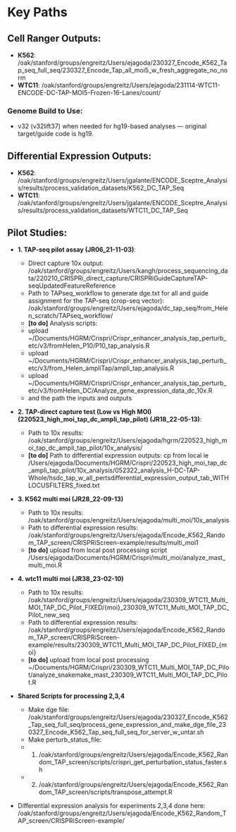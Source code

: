 # Key Paths

## Cell Ranger Outputs:
- **K562**: /oak/stanford/groups/engreitz/Users/ejagoda/230327_Encode_K562_Tap_seq_full_seq/230327_Encode_Tap_all_moi5_w_fresh_aggregate_no_norm
- **WTC11**: /oak/stanford/groups/engreitz/Users/ejagoda/231114-WTC11-ENCODE-DC-TAP-MOI5-Frozen-16-Lanes/count/

### Genome Build to Use:
- v32 (v32lift37) when needed for hg19-based analyses — original target/guide code is hg19.

## Differential Expression Outputs:
- **K562**: /oak/stanford/groups/engreitz/Users/jgalante/ENCODE_Sceptre_Analysis/results/process_validation_datasets/K562_DC_TAP_Seq
- **WTC11**: /oak/stanford/groups/engreitz/Users/jgalante/ENCODE_Sceptre_Analysis/results/process_validation_datasets/WTC11_DC_TAP_Seq

## Pilot Studies:
- **1. TAP-seq pilot assay (JR06_21-11-03)**:
  - Direct capture 10x output: /oak/stanford/groups/engreitz/Users/kangh/process_sequencing_data/220210_CRISPRi_direct_capture/CRISPRiGuideCaptureTAP-seqUpdatedFeatureReference
  - Path to TAPseq_workflow to generate dge.txt for all and guide assignment for the TAP-seq (crop-seq vector): /oak/stanford/groups/engreitz/Users/ejagoda/dc_tap_seq/from_Helen_scratch/TAPseq_workflow/
  - **[to do]** Analysis scripts:
  -  upload ~/Documents/HGRM/Crispri/Crispr_enhancer_analysis_tap_perturb_etc/v3/fromHelen_P10/P10_tap_analysis.R
  -  upload ~/Documents/HGRM/Crispri/Crispr_enhancer_analysis_tap_perturb_etc/v3/from_Helen_ampliTap/ampli_tap_analysis.R
  -  upload ~/Documents/HGRM/Crispri/Crispr_enhancer_analysis_tap_perturb_etc/v3/fromHelen_DC/Analyze_gene_expression_data_dc_10x.R
  -  and the path the inputs and outputs

- **2. TAP-direct capture test (Low vs High MOI) (220523_high_moi_tap_dc_ampli_tap_pilot) (JR18_22-05-13)**:
  - Path to 10x results: /oak/stanford/groups/engreitz/Users/ejagoda/hgrm/220523_high_moi_tap_dc_ampli_tap_pilot/10x_analysis/
  - **[to do]** Path to differential expression outputs: cp from local ie /Users/ejagoda/Documents/HGRM/Crispri/220523_high_moi_tap_dc_ampli_tap_pilot/10x_analysis/052322_analysis_H-DC-TAP-Whole/hsdc_tap_w_all_pertsdifferential_expression_output_tab_WITHLOCUSFILTERS_fixed.txt

- **3. K562 multi moi  (JR28_22-09-13)**
  - Path to 10x results: /oak/stanford/groups/engreitz/Users/ejagoda/multi_moi/10x_analysis
  - Path to  differential expression results: /oak/stanford/groups/engreitz/Users/ejagoda/Encode_K562_Random_TAP_screen/CRISPRiScreen-example/results/multi_moi1
  - **[to do]** upload from local post processing script /Users/ejagoda/Documents/HGRM/Crispri/multi_moi/analyze_mast_multi_moi.R

- **4. wtc11 multi moi (JR38_23-02-10)**
  - Path to 10x results: /oak/stanford/groups/engreitz/Users/ejagoda/230309_WTC11_Multi_MOI_TAP_DC_Pilot_FIXED/{moi}_230309_WTC11_Multi_MOI_TAP_DC_Pilot_new_seq
  - Path to differential expression results: /oak/stanford/groups/engreitz/Users/ejagoda/Encode_K562_Random_TAP_screen/CRISPRiScreen-example/results/230309_WTC11_Multi_MOI_TAP_DC_Pilot_FIXED_{moi}
  - **[to do]** upload from local post processing ~/Documents/HGRM/Crispri/230309_WTC11_Multi_MOI_TAP_DC_Pilot/analyze_snakemake_mast_230309_WTC11_Multi_MOI_TAP_DC_Pilot.R

- **Shared Scripts for processing 2,3,4**
  - Make dge file: /oak/stanford/groups/engreitz/Users/ejagoda/230327_Encode_K562_Tap_seq_full_seq/process_gene_expression_and_make_dge_file_230327_Encode_K562_Tap_seq_full_seq_for_server_w_untar.sh
  - Make perturb_status_file:
  - 1. /oak/stanford/groups/engreitz/Users/ejagoda/Encode_K562_Random_TAP_screen/scripts/crispri_get_perturbation_status_faster.sh
  - 2. /oak/stanford/groups/engreitz/Users/ejagoda/Encode_K562_Random_TAP_screen/scripts/transpose_attempt.R 
- Differential expression analysis for experiments 2,3,4 done here: /oak/stanford/groups/engreitz/Users/ejagoda/Encode_K562_Random_TAP_screen/CRISPRiScreen-example/
 
